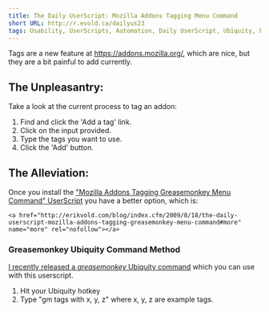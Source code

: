 ```yaml
---
title: The Daily UserScript: Mozilla Addons Tagging Menu Command
short URL: http://r.evold.ca/dailyus23
tags: Usability, UserScripts, Automation, Daily UserScript, Ubiquity, Firefox
---
```

Tags are a new feature at <a title="Addons for Mozilla" rel="external nofollow" rev="vote-for" target="_blank" href="https://addons.mozilla.org/">https://addons.mozilla.org/</a>, which are nice, but they are a bit painful to add currently.
</p>

<h2>The Unpleasantry:</h2>
<p>
Take a look at the current process to tag an addon:
</p><ol>
<li>Find and click the 'Add a tag' link.</li>
<li>Click on the input provided.</li>
<li>Type the tags you want to use.</li>
<li>Click the 'Add' button.</li>
</ol>
<p></p>

<h2>The Alleviation:</h2>
<p>
Once you install the <a href="http://userscripts.org/scripts/show/55417" title="Mozilla Addons Tagging Greasemonkey Menu Command" rel="external nofollow" target="_blank" rev="vote-for">"Mozilla Addons Tagging Greasemonkey Menu Command" UserScript</a> you have a better option, which is:
</p>

  	<a href="http://erikvold.com/blog/index.cfm/2009/8/18/the-daily-userscript-mozilla-addons-tagging-greasemonkey-menu-command#more" name="more" rel="nofollow"></a>
		
<h3>Greasemonkey Ubiquity Command Method</h3>
<p>
<a href="http://erikvold.com/blog/index.cfm/2009/7/16/greasemonkey-command-with-input-string-for-ubiquity-05" title="Greasemonkey Command With Input String For Ubiquity 0.5" rel="external nofollow" rev="vote-for" target="_blank">I recently released a <i>greasemonkey</i> Ubiquity command</a> which you can use with this userscript.
</p><ol>
<li>Hit your Ubiquity hotkey</li>
<li>Type "gm tags with x, y, z" where x, y, z are example tags.</li>
